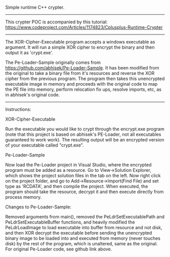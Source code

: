 Simple runtime C++ crypter.

---------------------------------------------------------------------------------------------

This crypter POC is accompanied by this tutorial: https://www.codeproject.com/Articles/1174823/Cplusplus-Runtime-Crypter

---------------------------------------------------------------------------------------------

The XOR-Cipher-Executable program accepts a windows executable as argument. It will run a simple XOR cipher to encrypt the binary and then output it as 'crypt.exe'.

The Pe-Loader-Sample originally comes from https://github.com/abhisek/Pe-Loader-Sample. It has been modified from the original to take a binary file from it's resources and reverse the XOR cipher from the previous program. The program then takes this unencrypted executable image in memory and proceeds with the original code to map the PE file into memory, perform relocation fix ups, resolve imports, etc, as in abhisek's original code.

---------------------------------------------------------------------------------------------

Instructions:

XOR-Cipher-Executable

Run the executable you would like to crypt through the encrypt.exe program (note that this project is based on abhisek's PE-Loader, not all executables guaranteed to work work). The resulting output will be an encrypted version of your executable called "crypt.exe".

Pe-Loader-Sample

Now load the Pe-Loader project in Visual Studio, where the encrypted program must be added as a resource. Go to View->Solution Explorer, which shows the project solution files in the tab on the left. Now right click on the project folder, and go to Add->Resource->Import(Find File) and set type as 'RCDATA', and then compile the project. When executed, the program should take the resource, decrypt it and then execute directly from process memory.

Changes to Pe-Loader-Sample:

Removed arguments from main(), removed the PeLdrSetExecutablePath and PeLdrSetExecutableBuffer functions, and heavily modified the PeLdrLoadImage to load executable into buffer from resource and not disk, and then XOR decrypt the executable before sending the unencrypted binary image to be loaded into and executed from memory (never touches disk) by the rest of the program, which is unaltered, same as the original. For original Pe-Loader code, see github link above.
